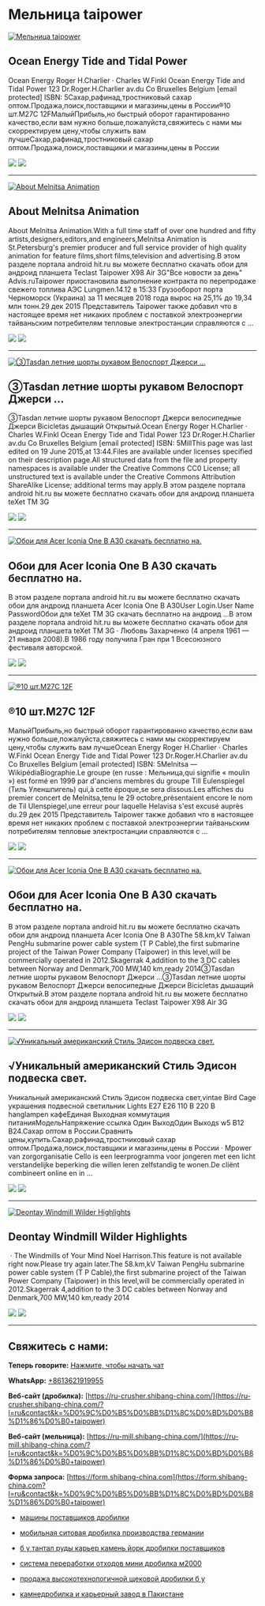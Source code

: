 # Мельница taipower

<a href="https://swt.shibang-china.com/?l=ru&img&k=%D0%9C%D0%B5%D0%BB%D1%8C%D0%BD%D0%B8%D1%86%D0%B0+taipower" target="_blank">![Мельница taipower](http://static.shibang-china.com/all-800x300/659.jpg)</a>

## Ocean Energy Tide and Tidal Power
Ocean Energy Roger H.Charlier &#183; Charles W.Finkl Ocean Energy Tide and Tidal Power 123 Dr.Roger.H.Charlier av.du Co Bruxelles Belgium [email protected] ISBN: 5Сахар,рафинад,тростниковый сахар оптом.Продажа,поиск,поставщики и магазины,цены в России&#174;10 шт.M27C 12FМалыйПрибыль,но быстрый оборот гарантированно качество,если вам нужно больше,пожалуйста,свяжитесь с нами мы скорректируем цену,чтобы служить вам лучшеСахар,рафинад,тростниковый сахар оптом.Продажа,поиск,поставщики и магазины,цены в России


<a href="https://whatsapp.shibangsoft.com/WhatsApp.php" target="_blank" title="WhatsApp">![](http://static.shibang-china.com/icon/whatsapp.png)</a> <a href="https://swt.shibang-china.com/?l=ru&icon&k=%D0%9C%D0%B5%D0%BB%D1%8C%D0%BD%D0%B8%D1%86%D0%B0+taipower" target="_blank">![](http://static.shibang-china.com/icon/chat-ru.png)</a>

---

<a href="https://swt.shibang-china.com/?l=ru&img&k=%D0%9C%D0%B5%D0%BB%D1%8C%D0%BD%D0%B8%D1%86%D0%B0+taipower" target="_blank">![About Melnitsa Animation](http://static.shibang-china.com/all-800x300/631.jpg)</a>

## About Melnitsa Animation
About Melnitsa Animation.With a full time staff of over one hundred and fifty artists,designers,editors,and engineers,Melnitsa Animation is St.Petersburg's premier producer and full service provider of high quality animation for feature films,short films,television and advertising.В этом разделе портала android hit.ru вы можете бесплатно скачать обои для андроид планшета Teclast Taipower X98 Air 3G&quot;Все новости за день&quot; Advis.ruTaipower приостановила выполнение контракта по перепродаже свежего топлива АЭС Lungmen.14.12 в 15:33 Грузооборот порта Черноморск (Украина) за 11 месяцев 2018 года вырос на 25,1% до 19,34 млн тонн.29 дек 2015 Представитель Taipower также добавил что в настоящее время нет никаких проблем с поставкой электроэнергии тайваньским потребителям тепловые электростанции справляются с …


<a href="https://whatsapp.shibangsoft.com/WhatsApp.php" target="_blank" title="WhatsApp">![](http://static.shibang-china.com/icon/whatsapp.png)</a> <a href="https://swt.shibang-china.com/?l=ru&icon&k=%D0%9C%D0%B5%D0%BB%D1%8C%D0%BD%D0%B8%D1%86%D0%B0+taipower" target="_blank">![](http://static.shibang-china.com/icon/chat-ru.png)</a>

---

<a href="https://swt.shibang-china.com/?l=ru&img&k=%D0%9C%D0%B5%D0%BB%D1%8C%D0%BD%D0%B8%D1%86%D0%B0+taipower" target="_blank">![③Tasdan летние шорты рукавом Велоспорт Джерси …](http://static.shibang-china.com/all-800x300/1417.jpg)</a>

## ③Tasdan летние шорты рукавом Велоспорт Джерси …
③Tasdan летние шорты рукавом Велоспорт Джерси велосипедные Джерси Bicicletas дышащий Открытый.Ocean Energy Roger H.Charlier &#183; Charles W.Finkl Ocean Energy Tide and Tidal Power 123 Dr.Roger.H.Charlier av.du Co Bruxelles Belgium [email protected] ISBN: 5MillThis page was last edited on 19 June 2015,at 13:44.Files are available under licenses specified on their description page.All structured data from the file and property namespaces is available under the Creative Commons CC0 License; all unstructured text is available under the Creative Commons Attribution ShareAlike License; additional terms may apply.В этом разделе портала android hit.ru вы можете бесплатно скачать обои для андроид планшета teXet TM 3G


<a href="https://whatsapp.shibangsoft.com/WhatsApp.php" target="_blank" title="WhatsApp">![](http://static.shibang-china.com/icon/whatsapp.png)</a> <a href="https://swt.shibang-china.com/?l=ru&icon&k=%D0%9C%D0%B5%D0%BB%D1%8C%D0%BD%D0%B8%D1%86%D0%B0+taipower" target="_blank">![](http://static.shibang-china.com/icon/chat-ru.png)</a>

---

<a href="https://swt.shibang-china.com/?l=ru&img&k=%D0%9C%D0%B5%D0%BB%D1%8C%D0%BD%D0%B8%D1%86%D0%B0+taipower" target="_blank">![Обои для Acer Iconia One B A30 скачать бесплатно на.](http://static.shibang-china.com/all-800x300/32.jpg)</a>

## Обои для Acer Iconia One B A30 скачать бесплатно на.
В этом разделе портала android hit.ru вы можете бесплатно скачать обои для андроид планшета Acer Iconia One B A30User Login.User Name PasswordОбои для teXet TM 3G скачать бесплатно на андроид …В этом разделе портала android hit.ru вы можете бесплатно скачать обои для андроид планшета teXet TM 3G&nbsp;&#0183;&#32;Любовь Захарченко (4 апреля 1961 — 21 января 2008).В 1986 году получила Гран при 1 Всесоюзного фестиваля авторской.


<a href="https://whatsapp.shibangsoft.com/WhatsApp.php" target="_blank" title="WhatsApp">![](http://static.shibang-china.com/icon/whatsapp.png)</a> <a href="https://swt.shibang-china.com/?l=ru&icon&k=%D0%9C%D0%B5%D0%BB%D1%8C%D0%BD%D0%B8%D1%86%D0%B0+taipower" target="_blank">![](http://static.shibang-china.com/icon/chat-ru.png)</a>

---

<a href="https://swt.shibang-china.com/?l=ru&img&k=%D0%9C%D0%B5%D0%BB%D1%8C%D0%BD%D0%B8%D1%86%D0%B0+taipower" target="_blank">![&#174;10 шт.M27C 12F](http://static.shibang-china.com/all-800x300/776.jpg)</a>

## &#174;10 шт.M27C 12F
МалыйПрибыль,но быстрый оборот гарантированно качество,если вам нужно больше,пожалуйста,свяжитесь с нами мы скорректируем цену,чтобы служить вам лучшеOcean Energy Roger H.Charlier &#183; Charles W.Finkl Ocean Energy Tide and Tidal Power 123 Dr.Roger.H.Charlier av.du Co Bruxelles Belgium [email protected] ISBN: 5Melnitsa — Wikip&#233;diaBiographie.Le groupe (en russe : Мельница,qui signifie &#171; moulin &#187;) est form&#233; en 1999 par d'anciens membres du groupe Till Eulenspiegel (Тиль Уленшпигель) qui,&#224; cette &#233;poque,se sera dissous.Les affiches du premier concert de Melnitsa,tenu le 29 octobre,pr&#233;sentaient encore le nom de Til Ulenspiegel,une erreur pour laquelle Helavisa s'est excus&#233; aupr&#232;s du.29 дек 2015 Представитель Taipower также добавил что в настоящее время нет никаких проблем с поставкой электроэнергии тайваньским потребителям тепловые электростанции справляются с …


<a href="https://whatsapp.shibangsoft.com/WhatsApp.php" target="_blank" title="WhatsApp">![](http://static.shibang-china.com/icon/whatsapp.png)</a> <a href="https://swt.shibang-china.com/?l=ru&icon&k=%D0%9C%D0%B5%D0%BB%D1%8C%D0%BD%D0%B8%D1%86%D0%B0+taipower" target="_blank">![](http://static.shibang-china.com/icon/chat-ru.png)</a>

---

<a href="https://swt.shibang-china.com/?l=ru&img&k=%D0%9C%D0%B5%D0%BB%D1%8C%D0%BD%D0%B8%D1%86%D0%B0+taipower" target="_blank">![Обои для Acer Iconia One B A30 скачать бесплатно на.](http://static.shibang-china.com/all-800x300/755.jpg)</a>

## Обои для Acer Iconia One B A30 скачать бесплатно на.
В этом разделе портала android hit.ru вы можете бесплатно скачать обои для андроид планшета Acer Iconia One B A30The 58.km,kV Taiwan PengHu submarine power cable system (T P Cable),the first submarine project of the Taiwan Power Company (Taipower) in this level,will be commercially operated in 2012.Skagerrak 4,addition to the 3 DC cables between Norway and Denmark,700 MW,140 km,ready 2014③Tasdan летние шорты рукавом Велоспорт Джерси …③Tasdan летние шорты рукавом Велоспорт Джерси велосипедные Джерси Bicicletas дышащий Открытый.В этом разделе портала android hit.ru вы можете бесплатно скачать обои для андроид планшета Teclast Taipower X98 Air 3G


<a href="https://whatsapp.shibangsoft.com/WhatsApp.php" target="_blank" title="WhatsApp">![](http://static.shibang-china.com/icon/whatsapp.png)</a> <a href="https://swt.shibang-china.com/?l=ru&icon&k=%D0%9C%D0%B5%D0%BB%D1%8C%D0%BD%D0%B8%D1%86%D0%B0+taipower" target="_blank">![](http://static.shibang-china.com/icon/chat-ru.png)</a>

---

<a href="https://swt.shibang-china.com/?l=ru&img&k=%D0%9C%D0%B5%D0%BB%D1%8C%D0%BD%D0%B8%D1%86%D0%B0+taipower" target="_blank">![√Уникальный американский Стиль Эдисон подвеска свет.](http://static.shibang-china.com/all-800x300/36.jpg)</a>

## √Уникальный американский Стиль Эдисон подвеска свет.
Уникальный американский Стиль Эдисон подвеска свет,vintae Bird Cage украшения подвесной светильник Lights E27 E26 110 В 220 В hanglampen кафеЕдиная Выходная коммутация питанияМодельНапряжение ссылка Один ВыходОдин Выходs w5 В12 В24.Сахар оптом в России.Сравнить цены,купить.Сахар,рафинад,тростниковый сахар оптом.Продажа,поиск,поставщики и магазины,цены в России&nbsp;&#0183;&#32;Mpower van zorgorganisatie Cello is een leerprogramma voor jongeren met een licht verstandelijke beperking die willen leren zelfstandig te wonen.De cli&#235;nt combineert online en in …


<a href="https://whatsapp.shibangsoft.com/WhatsApp.php" target="_blank" title="WhatsApp">![](http://static.shibang-china.com/icon/whatsapp.png)</a> <a href="https://swt.shibang-china.com/?l=ru&icon&k=%D0%9C%D0%B5%D0%BB%D1%8C%D0%BD%D0%B8%D1%86%D0%B0+taipower" target="_blank">![](http://static.shibang-china.com/icon/chat-ru.png)</a>

---

<a href="https://swt.shibang-china.com/?l=ru&img&k=%D0%9C%D0%B5%D0%BB%D1%8C%D0%BD%D0%B8%D1%86%D0%B0+taipower" target="_blank">![Deontay Windmill Wilder Highlights](http://static.shibang-china.com/all-800x300/748.jpg)</a>

## Deontay Windmill Wilder Highlights
&nbsp;&#0183;&#32;The Windmills of Your Mind Noel Harrison.This feature is not available right now.Please try again later.The 58.km,kV Taiwan PengHu submarine power cable system (T P Cable),the first submarine project of the Taiwan Power Company (Taipower) in this level,will be commercially operated in 2012.Skagerrak 4,addition to the 3 DC cables between Norway and Denmark,700 MW,140 km,ready 2014

<a href="https://whatsapp.shibangsoft.com/WhatsApp.php" target="_blank" title="WhatsApp">![](http://static.shibang-china.com/icon/whatsapp.png)</a> <a href="https://swt.shibang-china.com/?l=ru&icon&k=%D0%9C%D0%B5%D0%BB%D1%8C%D0%BD%D0%B8%D1%86%D0%B0+taipower" target="_blank">![](http://static.shibang-china.com/icon/chat-ru.png)</a>

---
## Свяжитесь с нами:

**Теперь говорите:** [Нажмите, чтобы начать чат](https://swt.shibang-china.com?l=ru&contact&k=%D0%9C%D0%B5%D0%BB%D1%8C%D0%BD%D0%B8%D1%86%D0%B0+taipower)

**WhatsApp:**  [+8613621919955](https://whatsapp.shibangsoft.com/WhatsApp.php)

**Веб-сайт (дробилка):** [https://ru-crusher.shibang-china.com/](https://ru-crusher.shibang-china.com/?l=ru&contact&k=%D0%9C%D0%B5%D0%BB%D1%8C%D0%BD%D0%B8%D1%86%D0%B0+taipower)

**Веб-сайт (мельница):** [https://ru-mill.shibang-china.com/](https://ru-mill.shibang-china.com/?l=ru&contact&k=%D0%9C%D0%B5%D0%BB%D1%8C%D0%BD%D0%B8%D1%86%D0%B0+taipower)

**Форма запроса:** [https://form.shibang-china.com](https://form.shibang-china.com?l=ru&contact&k=%D0%9C%D0%B5%D0%BB%D1%8C%D0%BD%D0%B8%D1%86%D0%B0+taipower)

* [машины поставщиков дробилки](../132/%D0%BC%D0%B0%D1%88%D0%B8%D0%BD%D1%8B%20%D0%BF%D0%BE%D1%81%D1%82%D0%B0%D0%B2%D1%89%D0%B8%D0%BA%D0%BE%D0%B2%20%D0%B4%D1%80%D0%BE%D0%B1%D0%B8%D0%BB%D0%BA%D0%B8.md)

* [мобильная ситовая дробилка производства германии](../133/%D0%BC%D0%BE%D0%B1%D0%B8%D0%BB%D1%8C%D0%BD%D0%B0%D1%8F%20%D1%81%D0%B8%D1%82%D0%BE%D0%B2%D0%B0%D1%8F%20%D0%B4%D1%80%D0%BE%D0%B1%D0%B8%D0%BB%D0%BA%D0%B0%20%D0%BF%D1%80%D0%BE%D0%B8%D0%B7%D0%B2%D0%BE%D0%B4%D1%81%D1%82%D0%B2%D0%B0%20%D0%B3%D0%B5%D1%80%D0%BC%D0%B0%D0%BD%D0%B8%D0%B8.md)

* [б  у тантал руды карьер камень йорк дробилки поставщиков](../135/%D0%B1%20%20%D1%83%20%D1%82%D0%B0%D0%BD%D1%82%D0%B0%D0%BB%20%D1%80%D1%83%D0%B4%D1%8B%20%D0%BA%D0%B0%D1%80%D1%8C%D0%B5%D1%80%20%D0%BA%D0%B0%D0%BC%D0%B5%D0%BD%D1%8C%20%D0%B9%D0%BE%D1%80%D0%BA%20%D0%B4%D1%80%D0%BE%D0%B1%D0%B8%D0%BB%D0%BA%D0%B8%20%D0%BF%D0%BE%D1%81%D1%82%D0%B0%D0%B2%D1%89%D0%B8%D0%BA%D0%BE%D0%B2.md)

* [система переработки отходов мини дробилка м2000](../131/%D1%81%D0%B8%D1%81%D1%82%D0%B5%D0%BC%D0%B0%20%D0%BF%D0%B5%D1%80%D0%B5%D1%80%D0%B0%D0%B1%D0%BE%D1%82%D0%BA%D0%B8%20%D0%BE%D1%82%D1%85%D0%BE%D0%B4%D0%BE%D0%B2%20%D0%BC%D0%B8%D0%BD%D0%B8%20%D0%B4%D1%80%D0%BE%D0%B1%D0%B8%D0%BB%D0%BA%D0%B0%20%D0%BC2000.md)

* [продажа высокотехнологичной щековой дробилки б  у](../132/%D0%BF%D1%80%D0%BE%D0%B4%D0%B0%D0%B6%D0%B0%20%D0%B2%D1%8B%D1%81%D0%BE%D0%BA%D0%BE%D1%82%D0%B5%D1%85%D0%BD%D0%BE%D0%BB%D0%BE%D0%B3%D0%B8%D1%87%D0%BD%D0%BE%D0%B9%20%D1%89%D0%B5%D0%BA%D0%BE%D0%B2%D0%BE%D0%B9%20%D0%B4%D1%80%D0%BE%D0%B1%D0%B8%D0%BB%D0%BA%D0%B8%20%D0%B1%20%20%D1%83.md)

* [камнедробилка и карьерный завод в Пакистане](../135/%D0%BA%D0%B0%D0%BC%D0%BD%D0%B5%D0%B4%D1%80%D0%BE%D0%B1%D0%B8%D0%BB%D0%BA%D0%B0%20%D0%B8%20%D0%BA%D0%B0%D1%80%D1%8C%D0%B5%D1%80%D0%BD%D1%8B%D0%B9%20%D0%B7%D0%B0%D0%B2%D0%BE%D0%B4%20%D0%B2%20%D0%9F%D0%B0%D0%BA%D0%B8%D1%81%D1%82%D0%B0%D0%BD%D0%B5.md)